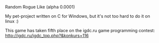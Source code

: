 Random Rogue Like (alpha 0.0001)

My pet-project written on C for Windows, but it's not too hard to do it on linux :)

This game has taken fifth place on the igdc.ru game programming contest: http://igdc.ru/igdc_top.php?&konkurs=116
